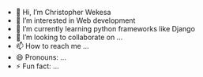 - 👋 Hi, I’m Christopher Wekesa
- 👀 I’m interested in Web development
- 🌱 I’m currently learning python frameworks like Django
- 💞️ I’m looking to collaborate on ...
- 📫 How to reach me ...
- 😄 Pronouns: ...
- ⚡ Fun fact: ...

<!---
Dariuschris10/Dariuschris10 is a ✨ special ✨ repository because its `README.md` (this file) appears on your GitHub profile.
You can click the Preview link to take a look at your changes.
--->
